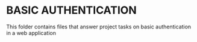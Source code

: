 # BASIC AUTHENTICATION 

This folder contains files that answer project tasks on basic authentication in a web application
